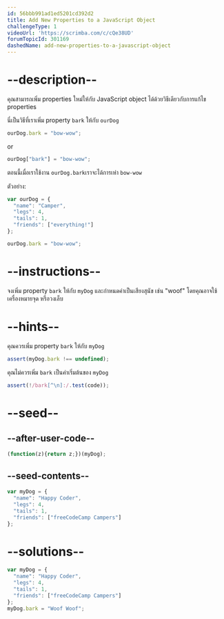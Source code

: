 ```yaml
---
id: 56bbb991ad1ed5201cd392d2
title: Add New Properties to a JavaScript Object
challengeType: 1
videoUrl: 'https://scrimba.com/c/cQe38UD'
forumTopicId: 301169
dashedName: add-new-properties-to-a-javascript-object
---
```


# --description--

คุณสามารถเพิ่ม properties ใหม่ให้กับ JavaScript object ได้ด้วยวิธีเดียวกับการแก้ไข properties

นี่เป็นวิธีที่เราเพิ่ม property `bark` ให้กับ `ourDog`

```js
ourDog.bark = "bow-wow";
```

or

```js
ourDog["bark"] = "bow-wow";
```

ตอนนี้เมื่อเราใช้งาน `ourDog.bark`เราจะได้การเห่า `bow-wow`

ตัวอย่าง:

```js
var ourDog = {
  "name": "Camper",
  "legs": 4,
  "tails": 1,
  "friends": ["everything!"]
};

ourDog.bark = "bow-wow";
```

# --instructions--

จงเพิ่ม property `bark` ให้กับ `myDog` และกำหนดค่าเป็นเสียงสุนัข เช่น  "woof" โดยคุณอาจใช้เครื่องหมายจุด หรือวงเล็บ

# --hints--

คุณควรเพิ่ม property `bark` ให้กับ `myDog`

```js
assert(myDog.bark !== undefined);
```

คุณไม่ควรเพิ่ม `bark` เป็นค่าเริ่มต้นของ `myDog`

```js
assert(!/bark[^\n]:/.test(code));
```

# --seed--

## --after-user-code--

```js
(function(z){return z;})(myDog);
```

## --seed-contents--

```js
var myDog = {
  "name": "Happy Coder",
  "legs": 4,
  "tails": 1,
  "friends": ["freeCodeCamp Campers"]
};


```

# --solutions--

```js
var myDog = {
  "name": "Happy Coder",
  "legs": 4,
  "tails": 1,
  "friends": ["freeCodeCamp Campers"]
};
myDog.bark = "Woof Woof";
```
